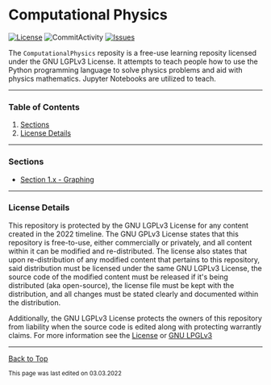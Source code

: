# Computational Physics

[![License](https://img.shields.io/github/license/RandomKiddo/ComputationalPhysics)](https://www.gnu.org/licenses/lgpl-3.0.en.html)
![CommitActivity](https://img.shields.io/github/commit-activity/w/RandomKiddo/ComputationalPhysics)
[![Issues](https://img.shields.io/github/issues-raw/RandomKiddo/ComputationalPhysics)](https://github.com/RandomKiddo/ComputationalPhysics/issues)

The `ComputationalPhysics` reposity is a free-use learning reposity licensed under the GNU LGPLv3 License. It attempts to teach people how to use the Python programming language to solve physics problems and aid with physics mathematics. Jupyter Notebooks are utilized to teach.

___

### Table of Contents

1. [Sections](#sections)
2. [License Details](#license-details)

___

### Sections

- [Section 1.x - Graphing](https://github.com/RandomKiddo/ComputationalPhysics/blob/master/src/graphing/SectionContents.md)

___

### License Details

This repository is protected by the GNU LGPLv3 License for any content created in the 2022 timeline. The GNU GPLv3 License states that this repository is free-to-use, either commercially or privately, and all content within it can be modified and re-distributed. The license also states that upon re-distribution of any modified content that pertains to this repository, said distribution must be licensed under the same GNU LGPLv3 License, the source code of the modified content must be released if it's being distributed (aka open-source), the license file must be kept with the distribution, and all changes must be stated clearly and documented within the distribution.

Additionally, the GNU LGPLv3 License protects the owners of this repository from liability when the source code is edited along with protecting warrantly claims. For more information see the [License](https://github.com/RandomKiddo/ComputationalPhysics/blob/master/LICENSE) or [GNU LPGLv3](https://www.gnu.org/licenses/lgpl-3.0.en.html)

___

[Back to Top](#computational-physics)

<sub>This page was last edited on 03.03.2022</sub>
